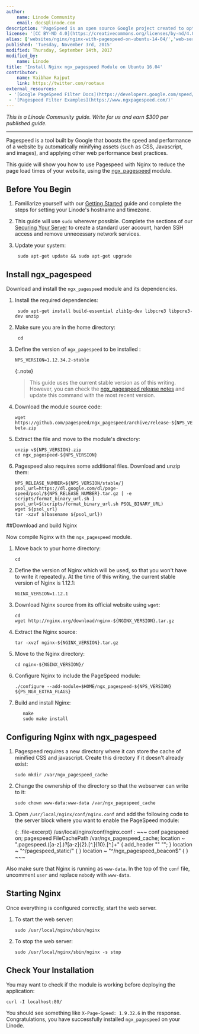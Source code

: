 ```yaml
---
author:
    name: Linode Community
    email: docs@linode.com
description: 'PageSpeed is an open source Google project created to optimize website performance. Learn how to set up PageSpeed for Nginx.'
license: '[CC BY-ND 4.0](https://creativecommons.org/licenses/by-nd/4.0)'
alias: ['websites/nginx/nginx-with-pagespeed-on-ubuntu-14-04/','web-servers/nginx/nginx-with-pagespeed-on-ubuntu-14-04/ ', 'web-servers/nginx/nginx-with-pagespeed-on-ubuntu-16-04/']
published: 'Tuesday, November 3rd, 2015'
modified: Thursday, September 14th, 2017
modified_by:
    name: Linode
title: 'Install Nginx ngx_pagespeed Module on Ubuntu 16.04'
contributor:
    name: Vaibhav Rajput
    link: https://twitter.com/rootaux
external_resources:
 - '[Google PageSpeed Filter Docs](https://developers.google.com/speed/pagespeed/module/config_filters)'
 - '[Pagespeed Filter Examples](https://www.ngxpagespeed.com/)'
---
```


*This is a Linode Community guide. Write for us and earn $300 per published guide.*
<hr>

Pagespeed is a tool built by Google that boosts the speed and performance of a website by automatically minifying assets (such as CSS, Javascript, and images), and applying other web performance best practices.

This guide will show you how to use Pagespeed with Nginx to reduce the page load times of your website, using the [ngx_pagespeed](https://developers.google.com/speed/pagespeed/module/) module.

## Before You Begin

1.  Familiarize yourself with our [Getting Started](/content/getting-started) guide and complete the steps for setting your Linode's hostname and timezone.

2.  This guide will use `sudo` wherever possible. Complete the sections of our [Securing Your Server](/content/security/securing-your-server) to create a standard user account, harden SSH access and remove unnecessary network services.

3. Update your system:

        sudo apt-get update && sudo apt-get upgrade

## Install ngx_pagespeed

Download and install the `ngx_pagespeed` module and its dependencies.

1. Install the required dependencies:

        sudo apt-get install build-essential zlib1g-dev libpcre3 libpcre3-dev unzip

2. Make sure you are in the home directory:

        cd

3.  Define the version of `ngx_pagespeed` to be installed :

        NPS_VERSION=1.12.34.2-stable

    {:.note}
    > This guide uses the current stable version as of this writing. However, you can check
    > the [ngx_pagespeed release notes](https://www.modpagespeed.com/doc/release_notes) and update this command with the most recent version.

4.  Download the module source code:

        wget https://github.com/pagespeed/ngx_pagespeed/archive/release-${NPS_VERSION}-beta.zip

5.  Extract the file and move to the module's directory:

        unzip v${NPS_VERSION}.zip
        cd ngx_pagespeed-${NPS_VERSION}

6.  Pagespeed also requires some additional files. Download and unzip them:

        NPS_RELEASE_NUMBER=${NPS_VERSION/stable/}
        psol_url=https://dl.google.com/dl/page-speed/psol/${NPS_RELEASE_NUMBER}.tar.gz [ -e scripts/format_binary_url.sh ]
        psol_url=$(scripts/format_binary_url.sh PSOL_BINARY_URL)
        wget ${psol_url}
        tar -xzvf $(basename ${psol_url})

##Download and build Nginx

Now compile Nginx with the `ngx_pagespeed` module.

1.  Move back to your home directory:

        cd

2.  Define the version of Nginx which will be used, so that you won't have to write it repeatedly. At the time of this writing, the current stable version of Nginx is 1.12.1:

        NGINX_VERSION=1.12.1

3.  Download Nginx source from its official website using `wget`:

        cd
        wget http://nginx.org/download/nginx-${NGINX_VERSION}.tar.gz

4.  Extract the Nginx source:

        tar -xvzf nginx-${NGINX_VERSION}.tar.gz

5.  Move to the Nginx directory:

        cd nginx-${NGINX_VERSION}/

6.  Configure Nginx to include the PageSpeed module:

        ./configure --add-module=$HOME/ngx_pagespeed-${NPS_VERSION} ${PS_NGX_EXTRA_FLAGS}

7.   Build and install Nginx:

            make
            sudo make install

## Configuring Nginx with ngx_pagespeed

1.  Pagespeed requires a new directory where it can store the cache of minified CSS and javascript. Create this directory if it doesn't already exist:

        sudo mkdir /var/ngx_pagespeed_cache

2.  Change the ownership of the directory so that the webserver can write to it:

        sudo chown www-data:www-data /var/ngx_pagespeed_cache

3.  Open `/usr/local/nginx/conf/nginx.conf` and add the following code to the server block where you want to enable the PageSpeed module:

    {: .file-excerpt}
    /usr/local/nginx/conf/nginx.conf
    :   ~~~ conf
        pagespeed on;
        pagespeed FileCachePath /var/ngx_pagespeed_cache;
        location ~ "\.pagespeed\.([a-z]\.)?[a-z]{2}\.[^.]{10}\.[^.]+" {
         add_header "" "";
        }
        location ~ "^/pagespeed_static/" { }
        location ~ "^/ngx_pagespeed_beacon$" { }
        ~~~

Also make sure that Nginx is running as `www-data`. In the top of the `conf` file, uncomment `user` and replace `nobody` with `www-data`.

## Starting Nginx
Once everything is configured correctly, start the web server.

1.  To start the web server:

        sudo /usr/local/nginx/sbin/nginx

2.  To stop the web server:

        sudo /usr/local/nginx/sbin/nginx -s stop

## Check Your Installation

You may want to check if the module is working before deploying the application:

    curl -I localhost:80/

You should see something like `X-Page-Speed: 1.9.32.6` in the response. Congratulations, you have successfully installed `ngx_pagespeed` on your Linode.
